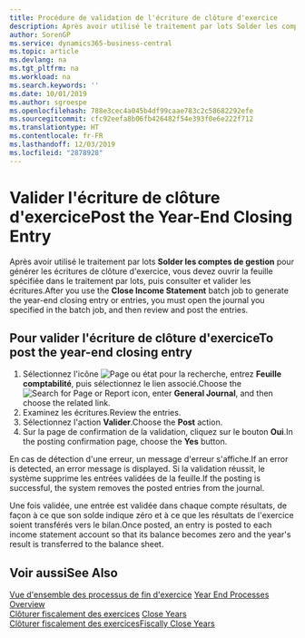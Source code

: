 ```yaml
---
title: Procédure de validation de l'écriture de clôture d'exercice
description: Après avoir utilisé le traitement par lots Solder les comptes de gestion pour générer les écritures de clôture d'exercice, vous devez ouvrir la feuille spécifiée dans le traitement par lots, puis consulter et valider les écritures.
author: SorenGP
ms.service: dynamics365-business-central
ms.topic: article
ms.devlang: na
ms.tgt_pltfrm: na
ms.workload: na
ms.search.keywords: ''
ms.date: 10/01/2019
ms.author: sgroespe
ms.openlocfilehash: 788e3cec4a045b4df99caae783c2c58682292efe
ms.sourcegitcommit: cfc92eefa8b06fb426482f54e393f0e6e222f712
ms.translationtype: HT
ms.contentlocale: fr-FR
ms.lasthandoff: 12/03/2019
ms.locfileid: "2878928"
---
```

# <a name="post-the-year-end-closing-entry"></a><span data-ttu-id="e6c55-103">Valider l'écriture de clôture d'exercice</span><span class="sxs-lookup"><span data-stu-id="e6c55-103">Post the Year-End Closing Entry</span></span>
<span data-ttu-id="e6c55-104">Après avoir utilisé le traitement par lots **Solder les comptes de gestion** pour générer les écritures de clôture d'exercice, vous devez ouvrir la feuille spécifiée dans le traitement par lots, puis consulter et valider les écritures.</span><span class="sxs-lookup"><span data-stu-id="e6c55-104">After you use the **Close Income Statement** batch job to generate the year-end closing entry or entries, you must open the journal you specified in the batch job, and then review and post the entries.</span></span>  

## <a name="to-post-the-year-end-closing-entry"></a><span data-ttu-id="e6c55-105">Pour valider l'écriture de clôture d'exercice</span><span class="sxs-lookup"><span data-stu-id="e6c55-105">To post the year-end closing entry</span></span>  

1.  <span data-ttu-id="e6c55-106">Sélectionnez l'icône ![Page ou état pour la recherche](../../media/ui-search/search_small.png "Icône Page ou état pour la recherche"), entrez **Feuille comptabilité**, puis sélectionnez le lien associé.</span><span class="sxs-lookup"><span data-stu-id="e6c55-106">Choose the ![Search for Page or Report](../../media/ui-search/search_small.png "Search for Page or Report icon") icon, enter **General Journal**, and then choose the related link.</span></span>  
2.  <span data-ttu-id="e6c55-107">Examinez les écritures.</span><span class="sxs-lookup"><span data-stu-id="e6c55-107">Review the entries.</span></span>  
3.  <span data-ttu-id="e6c55-108">Sélectionnez l'action **Valider**.</span><span class="sxs-lookup"><span data-stu-id="e6c55-108">Choose the **Post** action.</span></span>  
4.  <span data-ttu-id="e6c55-109">Sur la page de confirmation de la validation, cliquez sur le bouton **Oui**.</span><span class="sxs-lookup"><span data-stu-id="e6c55-109">In the posting confirmation page, choose the **Yes** button.</span></span>  

<span data-ttu-id="e6c55-110">En cas de détection d'une erreur, un message d'erreur s'affiche.</span><span class="sxs-lookup"><span data-stu-id="e6c55-110">If an error is detected, an error message is displayed.</span></span> <span data-ttu-id="e6c55-111">Si la validation réussit, le système supprime les entrées validées de la feuille.</span><span class="sxs-lookup"><span data-stu-id="e6c55-111">If the posting is successful, the system removes the posted entries from the journal.</span></span>  

<span data-ttu-id="e6c55-112">Une fois validée, une entrée est validée dans chaque compte résultats, de façon à ce que son solde indique zéro et à ce que les résultats de l'exercice soient transférés vers le bilan.</span><span class="sxs-lookup"><span data-stu-id="e6c55-112">Once posted, an entry is posted to each income statement account so that its balance becomes zero and the year's result is transferred to the balance sheet.</span></span>  

## <a name="see-also"></a><span data-ttu-id="e6c55-113">Voir aussi</span><span class="sxs-lookup"><span data-stu-id="e6c55-113">See Also</span></span>  
 <span data-ttu-id="e6c55-114">[Vue d'ensemble des processus de fin d'exercice](year-end-processes-overview.md) </span><span class="sxs-lookup"><span data-stu-id="e6c55-114">[Year End Processes Overview](year-end-processes-overview.md) </span></span>  
 <span data-ttu-id="e6c55-115">[Clôturer fiscalement des exercices](how-to-close-years.md) </span><span class="sxs-lookup"><span data-stu-id="e6c55-115">[Close Years](how-to-close-years.md) </span></span>  
 [<span data-ttu-id="e6c55-116">Clôturer fiscalement des exercices</span><span class="sxs-lookup"><span data-stu-id="e6c55-116">Fiscally Close Years</span></span>](how-to-fiscally-close-years.md)
